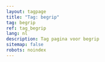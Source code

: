 ```yaml
---
layout: tagpage
title: "Tag: begrip"
tag: begrip
ref: tag_begrip
lang: nl
description: Tag pagina voor begrip
sitemap: false
robots: noindex
---
```

